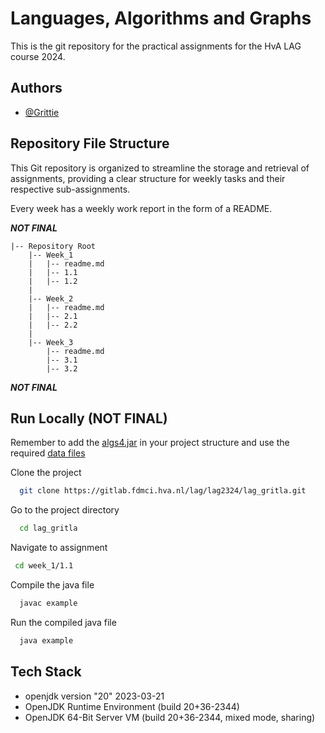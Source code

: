 
# Languages, Algorithms and Graphs

This is the git repository for the practical assignments for the HvA LAG course 2024.

## Authors

- [@Grittie](https://www.github.com/grittie)


## Repository File Structure

This Git repository is organized to streamline the storage and retrieval of assignments, providing a clear structure for weekly tasks and their respective sub-assignments.

Every week has a weekly work report in the form of a README.

***NOT FINAL***
```filestructure
|-- Repository Root
    |-- Week_1
    |   |-- readme.md
    |   |-- 1.1
    |   |-- 1.2
    |
    |-- Week_2
    |   |-- readme.md
    |   |-- 2.1
    |   |-- 2.2
    |
    |-- Week_3
        |-- readme.md
        |-- 3.1
        |-- 3.2
```
***NOT FINAL***


## Run Locally (NOT FINAL)
Remember to add the [algs4.jar](https://algs4.cs.princeton.edu/code/algs4.jar) in your project structure and use the required [data files](https://algs4.cs.princeton.edu/code/algs4-data.zip)

Clone the project

```bash
  git clone https://gitlab.fdmci.hva.nl/lag/lag2324/lag_gritla.git
```

Go to the project directory

```bash
  cd lag_gritla
```

Navigate to assignment

```bash
 cd week_1/1.1
```

Compile the java file
```bash
  javac example
```

Run the compiled java file
```bash
  java example
```

## Tech Stack
- openjdk version "20" 2023-03-21
- OpenJDK Runtime Environment (build 20+36-2344)
- OpenJDK 64-Bit Server VM (build 20+36-2344, mixed mode, sharing)

